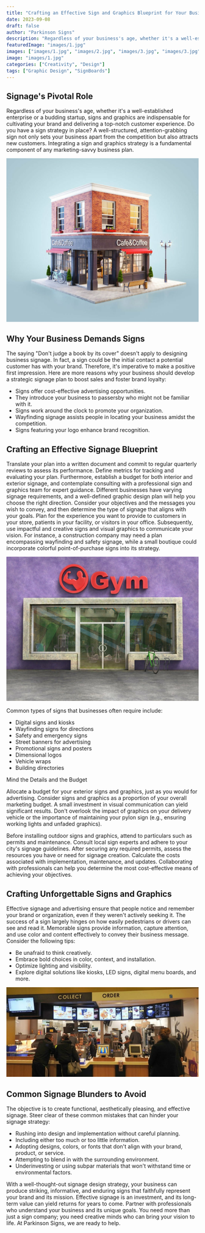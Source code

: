```yaml
---
title: "Crafting an Effective Sign and Graphics Blueprint for Your Business"
date: 2023-09-08
draft: false
author: "Parkinson Signs"
description: "Regardless of your business's age, whether it's a well-established enterprise or a budding startup, signs and graphics are indispensable for cultivating your brand and delivering a top-notch customer experience."
featuredImage: "images/1.jpg"
images: ["images/1.jpg", "images/2.jpg", "images/3.jpg", "images/3.jpg"]
image: "images/1.jpg"
categories: ["Creativity", "Design"]
tags: ["Graphic Design", "SignBoards"]
---
```

## Signage's Pivotal Role

Regardless of your business's age, whether it's a well-established enterprise or a budding startup, signs and graphics are indispensable for cultivating your brand and delivering a top-notch customer experience. Do you have a sign strategy in place? A well-structured, attention-grabbing sign not only sets your business apart from the competition but also attracts new customers. Integrating a sign and graphics strategy is a fundamental component of any marketing-savvy business plan.

![Business Signage](images/1.jpg)

## Why Your Business Demands Signs

The saying "Don't judge a book by its cover" doesn't apply to designing business signage. In fact, a sign could be the initial contact a potential customer has with your brand. Therefore, it's imperative to make a positive first impression. Here are more reasons why your business should develop a strategic signage plan to boost sales and foster brand loyalty:

- Signs offer cost-effective advertising opportunities.
- They introduce your business to passersby who might not be familiar with it.
- Signs work around the clock to promote your organization.
- Wayfinding signage assists people in locating your business amidst the competition.
- Signs featuring your logo enhance brand recognition.

## Crafting an Effective Signage Blueprint

Translate your plan into a written document and commit to regular quarterly reviews to assess its performance. Define metrics for tracking and evaluating your plan. Furthermore, establish a budget for both interior and exterior signage, and contemplate consulting with a professional sign and graphics team for expert guidance. Different businesses have varying signage requirements, and a well-defined graphic design plan will help you choose the right direction. Consider your objectives and the messages you wish to convey, and then determine the type of signage that aligns with your goals. Plan for the experience you want to provide to customers in your store, patients in your facility, or visitors in your office. Subsequently, use impactful and creative signs and visual graphics to communicate your vision. For instance, a construction company may need a plan encompassing wayfinding and safety signage, while a small boutique could incorporate colorful point-of-purchase signs into its strategy.

![Business Dimensional Graphics](images/2.jpg)

Common types of signs that businesses often require include:

- Digital signs and kiosks
- Wayfinding signs for directions
- Safety and emergency signs
- Street banners for advertising
- Promotional signs and posters
- Dimensional logos
- Vehicle wraps
- Building directories

Mind the Details and the Budget

Allocate a budget for your exterior signs and graphics, just as you would for advertising. Consider signs and graphics as a proportion of your overall marketing budget. A small investment in visual communication can yield significant results. Don't overlook the impact of graphics on your delivery vehicle or the importance of maintaining your pylon sign (e.g., ensuring working lights and unfaded graphics).

Before installing outdoor signs and graphics, attend to particulars such as permits and maintenance. Consult local sign experts and adhere to your city's signage guidelines. After securing any required permits, assess the resources you have or need for signage creation. Calculate the costs associated with implementation, maintenance, and updates. Collaborating with professionals can help you determine the most cost-effective means of achieving your objectives.

## Crafting Unforgettable Signs and Graphics

Effective signage and advertising ensure that people notice and remember your brand or organization, even if they weren't actively seeking it. The success of a sign largely hinges on how easily pedestrians or drivers can see and read it. Memorable signs provide information, capture attention, and use color and content effectively to convey their business message. Consider the following tips:

- Be unafraid to think creatively.
- Embrace bold choices in color, context, and installation.
- Optimize lighting and visibility.
- Explore digital solutions like kiosks, LED signs, digital menu boards, and more.

![Business Digital Display](images/3.jpg)

## Common Signage Blunders to Avoid

The objective is to create functional, aesthetically pleasing, and effective signage. Steer clear of these common mistakes that can hinder your signage strategy:

- Rushing into design and implementation without careful planning.
- Including either too much or too little information.
- Adopting designs, colors, or fonts that don't align with your brand, product, or service.
- Attempting to blend in with the surrounding environment.
- Underinvesting or using subpar materials that won't withstand time or environmental factors.

With a well-thought-out signage design strategy, your business can produce striking, informative, and enduring signs that faithfully represent your brand and its mission. Effective signage is an investment, and its long-term value can yield returns for years to come. Partner with professionals who understand your business and its unique goals. You need more than just a sign company; you need creative minds who can bring your vision to life. At Parkinson Signs, we are ready to help.
